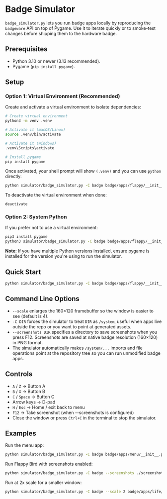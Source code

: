 # Badge Simulator

`badge_simulator.py` lets you run badge apps locally by reproducing the `badgeware`
API on top of Pygame. Use it to iterate quickly or to smoke-test changes before
shipping them to the hardware badge.

## Prerequisites
- Python 3.10 or newer (3.13 recommended).
- Pygame (`pip install pygame`).

## Setup

### Option 1: Virtual Environment (Recommended)

Create and activate a virtual environment to isolate dependencies:

```bash
# Create virtual environment
python3 -m venv .venv

# Activate it (macOS/Linux)
source .venv/bin/activate

# Activate it (Windows)
.venv\Scripts\activate

# Install pygame
pip install pygame
```

Once activated, your shell prompt will show `(.venv)` and you can use `python` directly:

```bash
python simulator/badge_simulator.py -C badge badge/apps/flappy/__init__.py
```

To deactivate the virtual environment when done:

```bash
deactivate
```

### Option 2: System Python

If you prefer not to use a virtual environment:

```bash
pip3 install pygame
python3 simulator/badge_simulator.py -C badge badge/apps/flappy/__init__.py
```

**Note:** If you have multiple Python versions installed, ensure pygame is installed for the version you're using to run the simulator.

## Quick Start

```bash
python simulator/badge_simulator.py -C badge badge/apps/flappy/__init__.py
```

## Command Line Options

- `--scale` enlarges the 160×120 framebuffer so the window is easier to see
  (default is 4).
- `-C DIR` forces the simulator to treat `DIR` as `/system`, useful when apps
  live outside the repo or you want to point at generated assets.
- `--screenshots DIR` specifies a directory to save screenshots when you press F12.
  Screenshots are saved at native badge resolution (160×120) in PNG format.
- The simulator automatically makes `/system/...` imports and file operations
  point at the repository tree so you can run unmodified badge apps.

## Controls
- `A` / `Z` → Button A
- `B` / `X` → Button B
- `C` / `Space` → Button C
- Arrow keys → D-pad
- `H` / `Esc` → Home / exit back to menu
- `F12` → Take screenshot (when --screenshots is configured)
- Close the window or press `Ctrl+C` in the terminal to stop the simulator.

## Examples

Run the menu app:
```bash
python simulator/badge_simulator.py -C badge badge/apps/menu/__init__.py
```

Run Flappy Bird with screenshots enabled:
```bash
python simulator/badge_simulator.py -C badge --screenshots ./screenshots badge/apps/flappy/__init__.py
```

Run at 2x scale for a smaller window:
```bash
python simulator/badge_simulator.py -C badge --scale 2 badge/apps/life/__init__.py
```
